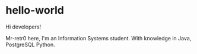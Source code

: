 # hello-world


Hi developers!

Mr-retr0 here, I'm an Information Systems student.
With knowledge in Java, PostgreSQL Python.
